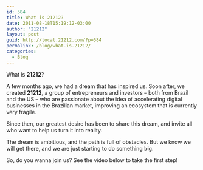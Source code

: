 ```yaml
---
id: 584
title: What is 21212?
date: 2011-08-18T15:19:12-03:00
author: "21212"
layout: post
guid: http://local.21212.com/?p=584
permalink: /blog/what-is-21212/
categories:
  - Blog
---
```

What is **21212**?

A few months ago, we had a dream that has inspired us. Soon after, we created **21212**, a group of entrepreneurs and investors &#8211; both from Brazil and the US &#8211; who are passionate about the idea of accelerating digital businesses in the Brazilian market, improving an ecosystem that is currently very fragile.

Since then, our greatest desire has been to share this dream, and invite all who want to help us turn it into reality.

The dream is ambitious, and the path is full of obstacles. But we know we will get there, and we are just starting to do something big.

So, do you wanna join us? See the video below to take the first step!